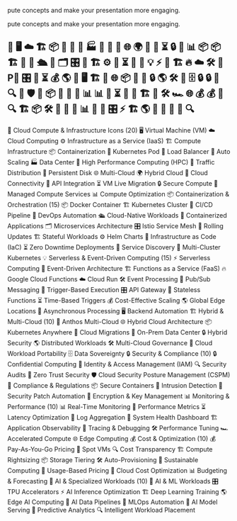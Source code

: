 pute concepts and make your presentation more engaging.

pute concepts and make your presentation more engaging.

🚀  🖥️  ☁️    🏗️ 📦 🚀 📡 🔄  🏭 🔋 🔀 💾 🌐 🌍 🔌 📜 ⏳ 🔒 🧰 📊 📦 📦 🏗️ 🔄 🤖 🛳️ 🚢 🗂️ 🎛️ 🔄 🏗️ ⚙️ 🔧 ⏳ 📡 🔗 💡 ⚡ 🚦 🏗️ 🔥 ☁️ 🛠️ 📩 P📌 🎛️ 🔄 ⏳ 💰 🌎 📡 🖥️ 🏗️ 🔀 🌐 
📦 🔧 🏢 🔒 🌎 🛠️ 🔄 🗄️ 🔒 🔒 🔐 🔍 🏰 🛡️ 📜 📦 🚨 🔄 🔑 📊 📊 🚦 ⏳ 🔄 📜 🏗️ 🔄 🛠️ 🏎️ 🌐 💰 💰 🔄 🔍 🏗️  📦   🛠️   🚀    🔄    🔧   📊    🔄    🤖   🎛️    ⚡    🏗️     🌎 
📡     🚦     🧠     📜     🔍 
----------------------------
🚀 Cloud Compute & Infrastructure Icons (20)
🖥️ Virtual Machine (VM)
☁️ Cloud Computing
⚙️ Infrastructure as a Service (IaaS)
🏗️ Compute Infrastructure
📦 Containerization
🚀 Kubernetes Pod
📡 Load Balancer
🔄 Auto Scaling
🏭 Data Center
🔋 High Performance Computing (HPC)
🔀 Traffic Distribution
💾 Persistent Disk
🌐 Multi-Cloud
🌍 Hybrid Cloud
🔌 Cloud Connectivity
📜 API Integration
⏳ VM Live Migration
🔒 Secure Compute
🧰 Managed Compute Services
📊 Compute Optimization
📦 Containerization & Orchestration (15)
📦 Docker Container
🏗️ Kubernetes Cluster
🔄 CI/CD Pipeline
🤖 DevOps Automation
🛳️ Cloud-Native Workloads
🚢 Containerized Applications
🗂️ Microservices Architecture
🎛️ Istio Service Mesh
🔄 Rolling Updates
🏗️ Stateful Workloads
⚙️ Helm Charts
🔧 Infrastructure as Code (IaC)
⏳ Zero Downtime Deployments
📡 Service Discovery
🔗 Multi-Cluster Kubernetes
💡 Serverless & Event-Driven Computing (15)
⚡ Serverless Computing
🚦 Event-Driven Architecture
🏗️ Functions as a Service (FaaS)
🔥 Google Cloud Functions
☁️ Cloud Run
🛠️ Event Processing
📩 Pub/Sub Messaging
📌 Trigger-Based Execution
🎛️ API Gateway
🔄 Stateless Functions
⏳ Time-Based Triggers
💰 Cost-Effective Scaling
🌎 Global Edge Locations
📡 Asynchronous Processing
🖥️ Backend Automation
🏗️ Hybrid & Multi-Cloud (10)
🔀 Anthos Multi-Cloud
🌐 Hybrid Cloud Architecture
📦 Kubernetes Anywhere
🔧 Cloud Migrations
🏢 On-Prem Data Center
🔒 Hybrid Security
🌎 Distributed Workloads
🛠️ Multi-Cloud Governance
🔄 Cloud Workload Portability
🗄️ Data Sovereignty
🔒 Security & Compliance (10)
🔒 Confidential Computing
🔐 Identity & Access Management (IAM)
🔍 Security Audits
🏰 Zero Trust Security
🛡️ Cloud Security Posture Management (CSPM)
📜 Compliance & Regulations
📦 Secure Containers
🚨 Intrusion Detection
🔄 Security Patch Automation
🔑 Encryption & Key Management
📊 Monitoring & Performance (10)
📊 Real-Time Monitoring
🚦 Performance Metrics
⏳ Latency Optimization
🔄 Log Aggregation
📜 System Health Dashboard
🏗️ Application Observability
🔄 Tracing & Debugging
🛠️ Performance Tuning
🏎️ Accelerated Compute
🌐 Edge Computing
💰 Cost & Optimization (10)
💰 Pay-As-You-Go Pricing
🔄 Spot VMs
🔍 Cost Transparency
🏗️ Compute Rightsizing
📦 Storage Tiering
🛠️ Auto-Provisioning
🚀 Sustainable Computing
🔄 Usage-Based Pricing
🔧 Cloud Cost Optimization
📊 Budgeting & Forecasting
🔄 AI & Specialized Workloads (10)
🤖 AI & ML Workloads
🎛️ TPU Accelerators
⚡ AI Inference Optimization
🏗️ Deep Learning Training
🌎 Edge AI Computing
📡 AI Data Pipelines
🚦 MLOps Automation
🧠 AI Model Serving
📜 Predictive Analytics
🔍 Intelligent Workload Placement
